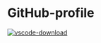 # GitHub-profile

[![vscode-download](https://img.shields.io/badge/VSCode-download-blue)](https://code.visualstudio.com/)
